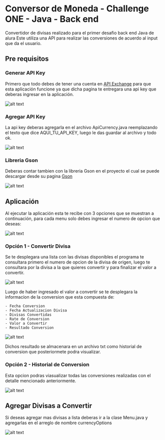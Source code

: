 # Conversor de Moneda - Challenge ONE - Java - Back end

Convertidor de divisas realizado para el primer desafio back end Java de alura
Este utiliza una API para realizar las conversiones de acuerdo al input que da el usuario.

## Pre requisitos

### Generar API Key
Primero que todo debes de tener una cuenta en [API Exchange](https://www.exchangerate-api.com) para que esta
aplicación funcione ya que dicha pagina te entregara una api key que deberas ingresar en la aplicación.

![alt text](https://storage.googleapis.com/media-github-readme/alura-06.png)

### Agregar API Key

La api key deberas agregarla en el archivo ApiCurrency.java reemplazando el texto que dice AQUI_TU_API_KEY, luego le das guardar al archivo y todo ok.

![alt text](https://storage.googleapis.com/media-github-readme/alura-05.png)

### Libreria Gson

Deberas contar tambien con la libreria Gson en el proyecto el cual se puede descargar desde su pagina [Gson](https://search.maven.org/artifact/com.google.code.gson/gson/2.10.1/jar?eh=)

![alt text](https://storage.googleapis.com/media-github-readme/alura-08.png)

## Aplicación

Al ejecutar la aplicación esta te recibe con 3 opciones que se muestran a continuación, para cada menu solo debes ingresar el numero de opcion que deseas:

![alt text](https://storage.googleapis.com/media-github-readme/alura-01.png)

### Opción 1 - Convertir Divisa

Se te desplegara una lista con las divisas disponibles el programa te consultara primero el numero de opcion
de la divisa de origen, luego te consultara por la divisa a la que quieres convertir y para finalizar el valor a convertir.

![alt text](https://storage.googleapis.com/media-github-readme/alura-02.png)

Luego de haber ingresado el valor a convertir se te desplegara la informacion de la conversion que esta compuesta de:

    - Fecha Conversion
    - Fecha Actualizacion Divisa
    - Divisas Convertidas
    - Rate de Conversion
    - Valor a Convertir
    - Resultado Conversion

![alt text](https://storage.googleapis.com/media-github-readme/alura-03.png)

Dichos resultado se almacenara en un archivo txt como historial de conversion que posteriormete podra visualizar.

### Opción 2 - Historial de Conversion

Esta opcion podras viasualizar todas las conversiones realizadas con el detalle mencionado anteriormente.

![alt text](https://storage.googleapis.com/media-github-readme/alura-04.png)

## Agregar Divisas a Convertir

Si deseas agregar mas divisas a lista deberas ir a la clase Menu.java y agregarlas en el arreglo de nombre currencyOptions

![alt text](https://storage.googleapis.com/media-github-readme/alura-07.png)
